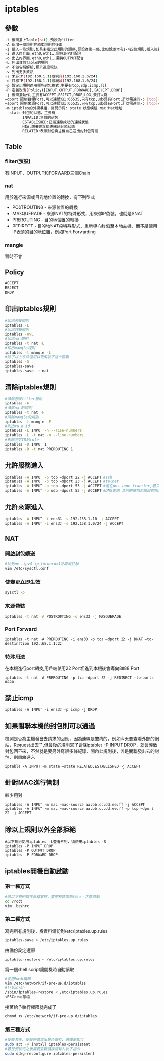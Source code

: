 # iptables

## 參數

```bash
-t 後面接上Table(nat),預設為filter
-A 新增一條規則在原本規則的後面 
-I 插入一條規則,如果未指定此規則的順序,預設為第一條,比如說原本有1-4四條規則,插入後就會變成2-5,插入的這條規則變第一條 
-i 進入的介面,eth0,eth1…,需與INPUT配合 
-o 出去的界面,eth0,eth1…,需與OUTPUT配合 
-L 列出目前Table的規則 
-n 不做名稱解析,顯示速度較快 
-v 列出更多資訊 
-s 來源IP(192.168.1.1)或網段(192.168.1.0/24) 
-d 目標IP(192.168.1.1)或網段(192.168.1.0/24) 
-p 設定此規則適用哪些封包格式,主要有tcp,udp,icmp,all 
-P 定義政策(Policy)[INPUT,OUTPUT,FORWARD],[ACCEPT,DROP] 
-j 後面接動作,主要有ACCEPT,REJECT,DROP,LOG,要打大寫 
–dport 限制目標Port,可以連續如1:65535,只有tcp,udp具有Port,所以需連同-p [tcp]一起使用 
–sport 限制來源Port,可以連續如1:65535,只有tcp,udp具有Port,所以需連同-p [tcp]一起使用 
-m iptables的外掛模組，常見的有: state:狀態模組 mac:Mac地址 
--state 封包的狀態，主要有
        INVALID:無效的封包 
        ESTABLISHED:已經連線成功的連線狀態 
        NEW:想要建立新連線的封包狀態 
        RELATED:表示封包與主機自己送出的封包有關
```

## Table

### filter(預設)

有INPUT、OUTPUT和FORWARD三個Chain

### nat

用於進行來源或目的地位置的轉換，有下列型式

- POSTROUTING - 來源位置的轉換
- MASQUERADE - 來源NAT的特殊形式，用來做IP偽裝，也就是SNAT
- PREROUTING - 目的地位置的轉換
- REDIRECT - 目的地NAT的特殊形式，重新導向封包至本地主機，而不是使用IP表頭的目的地位置，例如Port Forwarding

### mangle

暫時不會

## Policy

```bash
ACCEPT
REJECT
DROP
```

## 印出iptables規則

```bash
#印出預設規則 
iptables -L
#印出詳細規則
iptables -nvL
#印出nat規則
iptables -t nat -L
#印出mangle規則
iptables -t mangle -L
#除了以上方法還可以使用以下指令查看
iptables -S
iptables-save 
iptables-save -t nat
```

## 清除iptables規則

```bash
#清除預設filter規則
iptables -F 
#清除nat的規則
iptables -t nat -F  
#清除mangle的規則
iptables -t mangle -F 
#列出rule id
iptables -L INPUT -n --line-numbers
iptables -L -t nat -n --line-numbers
#刪除特定ID的rule 
iptables -D INPUT 1
iptables -D -t nat PREROUTING 1
```

## 允許服務進入

```bash
iptables -A INPUT -p tcp –dport 22 -j ACCEPT #ssh 
iptables -A INPUT -p tcp –dport 23 -j ACCEPT #telnet 
iptables -A INPUT -p tcp –dport 53 -j ACCEPT #用在dns zone transfer,若只是要查詢不需要tcp 53 port 
iptables -A INPUT -p udp –dport 53 -j ACCEPT #DNS查詢 其他的就依照開啟的服務帶入以上就可以了
```

## 允許來源進入

```bash
iptables -A INPUT -i ens33 -s 192.168.1.10 -j ACCEPT 
iptables -A INPUT -i ens33 -s 192.168.1.0/24 -j ACCEPT
```

## NAT

### 開啟封包繞送

```bash
#找到net.ipv4.ip_forward=1並取消註解
vim /etc/sysctl.conf 
```

### 使變更立即生效

```bash
sysctl -p
```

### 來源偽裝

```bash
iptables -t nat -A POSTROUTING -o ens33 -j MASQUERADE
```

### Port Forward

```
iptables -t nat -A PREROUTING -i ens33 -p tcp –dport 22 -j DNAT –to-destination 192.168.1.1:22
```

### 特殊用法

在本機進行port轉換,用戶端使用22 Port但進到本機後會導向8888 Port

```
iptables -t nat -A PREROUTING -p tcp –dport 22 -j REDIRECT –to-ports 8888
```

## 禁止icmp

```
iptables -A INPUT -i ens33 -p icmp -j DROP
```

## 如果關聯本機的封包則可以通過

檢測是否為主機發出去請求的回應，因為連線是雙向的，例如今天要查看外部的網站，Request出去了,但最後的規則寫了這條iptables -P INPUT DROP，就會導致封包回不來，不然就是要另外寫很多條紀錄，開啟此規則後，若是關聯發出去的封包，則開放進入

```
iptable -A INPUT -m state –state RELATED,ESTABLISHED -j ACCEPT
```

## 針對MAC進行管制

較少用到

```
iptables -A INPUT -m mac –mac-source aa:bb:cc:dd:ee:ff -j ACCEPT iptables -A INPUT -m mac –mac-source aa:bb:cc:dd:ee:ff -p tcp –dport 22 -j ACCEPT
```

## 除以上規則以外全部拒絕

```
#以下規則使用iptables -L查看不到，須使用iptables -S
iptables -P INPUT DROP 
iptables -P OUTPUT DROP 
iptables -P FORWARD DROP
```

## iptables開機自動啟動

### 第一種方式

```bash
#將以下規則寫在此檔案裡，重開機時需執行su -才會啟動
cd /root 
vim .bashrc 
```

### 第二種方式

寫完所有規則後，將資料備份到/etc/iptables.up.rules 

```bash
iptables-save > /etc/iptables.up.rules 
```

由備份設定還原 

```bash
iptables-restore < /etc/iptables.up.rules 
```

寫一個shell script讓開機時自動讀取 

```bash
#使用bash編輯
vim /etc/network/if-pre-up.d/iptables 
#!/bin/sh 
/sbin/iptables-restore < /etc/iptables.up.rules
<ESC>:wq存檔 
```

接著給予執行權限就完成了 

```
chmod +x /etc/network/if-pre-up.d/iptables
```

### 第三種方式

```bash
#安裝套件，安裝時會跳出是否儲存，選擇是即可
sudo apt -y install iptables-persistent
#若是安裝完之後需要重新儲存請輸入以下指令
sudo dpkg-reconfigure iptables-persistent
```